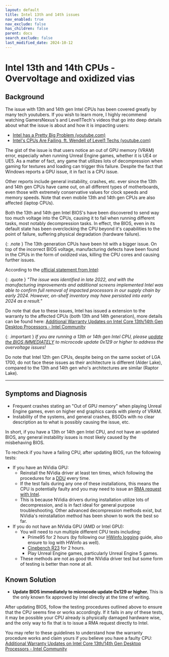 ```yaml
---
layout: default
title: Intel 13th and 14th issues
nav_enabled: true
nav_exclude: false
has_children: false
parent: docs
search_exclude: false
last_modified_date: 2024-10-12
---
```

# Intel 13th and 14th CPUs - Overvoltage and oxidized vias
## Background

The issue with 13th and 14th gen Intel CPUs has been covered greatly by many tech youtubers. If you wish to learn more, I highly recommend watching GamersNexus's and Level1Tech's videos that go into deep details about what the issue is about and how it is impacting users:
- [Intel has a Pretty Big Problem (youtube.com)](https://www.youtube.com/watch?v=QzHcrbT5D_Y)
- [Intel's CPUs Are Failing, ft. Wendell of Level1 Techs (youtube.com)](https://www.youtube.com/watch?v=oAE4NWoyMZk)

The gist of the issue is that users notice an out of GPU memory (VRAM) error, especially when running Unreal Engine games, whether it is UE4 or UE5. As a matter of fact, any game that utilizes lots of decompression when gaming for textures and loading can trigger this failure. Despite the fact that Windows reports a GPU issue, it in fact is a CPU issue.

Other reports include general instability, crashes, etc. ever since the 13th and 14th gen CPUs have came out, on all different types of motherboards, even those with extremely conservative values for clock speeds and memory speeds. Note that even mobile 13th and 14th gen CPUs are also affected (laptop CPUs).

Both the 13th and 14th gen Intel BIOS's have been discovered to send way too much voltage into the CPUs, causing it to fail when running different tasks, most notably decompression tasks. In effect, the BIOS, even in its default state has been overclocking the CPU beyond it's capabilities to the point of failure, suffering physical degradation (hardware failure).

{: .note }
The 13th generation CPUs have been hit with a bigger issue. On top of the incorrect BIOS voltage, manufacturing defects have been found in the CPUs in the form of oxidized vias, killing the CPU cores and causing further issues.

According to the [official statement from Intel](https://community.intel.com/t5/Processors/Addressing-Manufacturing-Speculation-on-Intel-Core-13th-14th-Gen/td-p/1620097#:~:text=The%20issue%20was%20identified%20in,early%202024%20as%20a%20result):

{: .quote }
*"The issue was identified in late 2022, and with the manufacturing improvements and additional screens implemented Intel was able to confirm full removal of impacted processors in our supply chain by early 2024. However, on-shelf inventory may have persisted into early 2024 as a result."*

Do note that due to these issues, Intel has issued a extension to the warranty to the affected CPUs (both 13th and 14th generation), more details can be found here: [Additional Warranty Updates on Intel Core 13th/14th Gen Desktop Processors - Intel Community](https://community.intel.com/t5/Processors/Additional-Warranty-Updates-on-Intel-Core-13th-14th-Gen-Desktop/m-p/1620853)

{: .important }
*If you are running a 13th or 14th gen Intel CPU, please <u>update the BIOS IMMEDIATELY</u> to microcode update 0x129 or higher to address the overvoltage issues!*

Do note that Intel 12th gen CPUs, despite being on the same socket of LGA 1700, do not face these issues as their architecture is different (Alder Lake), compared to the 13th and 14th gen who's architectures are similar (Raptor Lake).

---
## Symptoms and Diagnosis

- Frequent crashes stating an "Out of GPU memory" when playing Unreal Engine games, even on higher end graphics cards with plenty of VRAM.
- Instability of the systems, and general crashes, BSODs with no clear description as to what is possibly causing the issue, etc.

In short, if you have a 13th or 14th gen Intel CPU, and not have an updated BIOS, any general instability issues is most likely caused by the misbehaving BIOS.

To recheck if you have a failing CPU, after updating BIOS, run the following tests:
- If you have an NVidia GPU:
	- Reinstall the NVidia driver at least ten times, which following the procedures for a [DDU](https://rtech.support/docs/factoids/ddu.html) every time.
	- If the test fails during any one of these installations, this means the CPU is potentially faulty and you may need to issue an [RMA request with Intel](https://www.intel.com/content/www/us/en/support/articles/000024255/processors.html).
	- This is because NVidia drivers during installation utilize lots of decompression, and is in fact ideal for general purpose troubleshooting. Other advanced decompression methods exist, but NVidia's reinstallation method has been shown to work the best so far.
- If you do not have an NVidia GPU (AMD or Intel GPU):
	- You will need to run multiple different CPU tests including:
		- Prime95 for 2 hours (by following our [HWinfo logging](https://rtech.support/docs/guides/hwinfo.html) guide, also ensure to log with HWinfo as well).
		- [Cinebench R23](https://www.guru3d.com/download/download-maxon-cinebench-r23/) for 2 hours.
		- Play Unreal Engine games, particularly Unreal Engine 5 games.
	- These methods are not as good the NVidia driver test but some form of testing is better than none at all.

## Known Solution

- **Update BIOS immediately to microcode update 0x129 or higher.** This is the only known fix approved by Intel directly at the time of writing.

After updating BIOS, follow the testing procedures outlined above to ensure that the CPU seems fine or works accordingly. If it fails in any of these tests, it may be possible your CPU already is physically damaged hardware wise, and the only way to fix that is to issue a RMA request directly to Intel.

You may refer to these guidelines to understand how the warranty procedure works and claim yours if you believe you have a faulty CPU: [Additional Warranty Updates on Intel Core 13th/14th Gen Desktop Processors - Intel Community](https://community.intel.com/t5/Processors/Additional-Warranty-Updates-on-Intel-Core-13th-14th-Gen-Desktop/m-p/1620853)